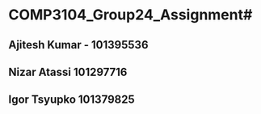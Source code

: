 # COMP3104_Group24_Assignment#
## Ajitesh Kumar - 101395536 ##
## Nizar Atassi 101297716 ##
## Igor Tsyupko 101379825 ##


